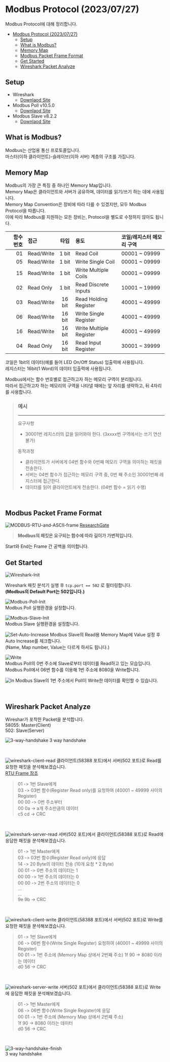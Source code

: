 # Modbus Protocol (2023/07/27)  

Modbus Protocol에 대해 정리합니다.  

- [Modbus Protocol (2023/07/27)](#modbus-protocol-20230727)
  - [Setup](#setup)
  - [What is Modbus?](#what-is-modbus)
  - [Memory Map](#memory-map)
  - [Modbus Packet Frame Format](#modbus-packet-frame-format)
  - [Get Started](#get-started)
  - [Wireshark Packet Analyze](#wireshark-packet-analyze)

## Setup
- Wireshark
  - [Downlaod Site](https://www.wireshark.org/download.html)
- Modbus Poll v10.5.0
  - [Downlaod Site](https://www.modbustools.com/download.html)
- Modbus Slave v8.2.2
  - [Downlaod Site](https://www.modbustools.com/download.html)

## What is Modbus?
Modbus는 산업용 통신 프로토콜입니다.  
마스터(이하 클라이언트)-슬레이브(이하 서버) 계층의 구조를 가집니다.
<br>

## Memory Map
Modbus의 가장 큰 특징 중 하나인 Memory Map입니다.  
Memory Map은 클라이언트와 서버가 공유하며, 데이터를 읽기/쓰기 하는 데에 사용됩니다.  
Memory Map Convention은 장비에 따라 다를 수 있겠지만, 모두 Modbus Protocol을 따릅니다.  
이에 따라 Modbus를 지원하는 모든 장비는, Protocol을 별도로 수정하지 않아도 됩니다.  

|함수 번호|접근     |타입  |용도             |코일/레지스터 메모리 구역            |
|--:|:-------------|:----:|:---------------|:----------------------------------|
|01 |Read/Write    |1 bit |Read Coil               |00001 ~ 09999              |
|05 |Read/Write    |1 bit |Write Single Coil       |00001 ~ 09999              |
|15 |Read/Write    |1 bit |Write Multiple Coils    |00001 ~ 09999              |
|02 |Read Only     |1  bit|Read Discrete Inputs    |10001 ~ 19999              |
|03 |Read/Write    |16 bit|Read Holding Register   |40001 ~ 49999              |
|06 |Read/Write    |16 bit|Write Single Register   |40001 ~ 49999              |
|16 |Read/Write    |16 bit|Write Multiple Register |40001 ~ 49999              |
|04 |Read Only     |16 bit|Read Input Register     |30001 ~ 39999              |

코일은 1bit의 데이터(예를 들어 LED On/Off Status) 입출력에 사용됩니다.  
레지스터는 16bit(1 Word)의 데이터 입출력에 사용됩니다.  

Modbus에서는 함수 번호별로 접근하고자 하는 메모리 구역이 분리됩니다.  
따라서 접근하고자 하는 메모리의 구역을 나타낼 때에는 앞 자리를 생략하고, 뒤 4자리를 사용합니다.

> ### 예시    
> ---
> 요구사항
> - 30001번 레지스터의 값을 읽어와야 한다. (3xxxx번 구역에서는 쓰기 연산 불가)   
> 
> 동작과정
>   - 클라이언트가 서버에게 04번 함수와 0번째 메모리 구역을 의미하는 패킷을 전송한다.
>   - 서버는 04번 함수가 접근하는 메모리 구역 중, 0번 째 주소인 30001번째 레지스터에 접근한다.
>   - 데이터를 읽어 클라이언트에게 전송한다. (04번 함수 = 읽기 수행)

<br>

## Modbus Packet Frame Format
![MODBUS-RTU-and-ASCII-frame](https://github.com/goburrow/modbus/assets/53927414/c73fba5f-c62a-442e-b697-da49eab7e3ae)
[ResearchGate](https://www.researchgate.net/figure/MODBUS-RTU-and-ASCII-frame_fig1_362987592)

> <strong>Modbus의 패킷은 요구되는 함수에 따라 길이가 가변적입니다.</strong>   

Start와 End는 Frame 간 공백을 의미합니다.

## Get Started
![Wireshark-Init](https://github.com/goburrow/modbus/assets/53927414/b76ac5ca-1580-4d2a-afaa-fecc5cd9535c)

Wireshark 패킷 분석기 실행 후 <code>tcp.port == 502</code> 로 필터링합니다.  
<b>(Modbus의 Default Port는 502입니다.)</b>

![Modbus-Poll-Init](https://github.com/goburrow/modbus/assets/53927414/1b6ab6dc-6d7b-4550-92e9-5c5efa87c837)  
Modbus Poll 실행환경을 설정합니다.

![Modbus-Slave-Init](https://github.com/goburrow/modbus/assets/53927414/21c4b3da-2d6f-4edf-ad63-b06846e87dc1)  
Modbus Slave 실행환경을 설정합니다.

![Set-Auto-Increase](https://github.com/goburrow/modbus/assets/53927414/a8b23907-4a33-4043-8f5f-a84485633058)
Modbus Slave의 Read용 Memory Map에 Value 설정 후 Auto Increase를 체크합니다.  
(Name, Map number, Value는 다르게 하셔도 됩니다.)  

![Write](https://github.com/goburrow/modbus/assets/53927414/607c076c-9a65-4602-b3ce-f5577d99857f)  
Modbus Poll의 0번 주소에 Slave로부터 데이터를 Read하고 있는 모습입니다.  
Modbus Poll에서 06번 함수를 이용해 1번 주소에 8080을 Write합니다.  

![In](https://github.com/goburrow/modbus/assets/53927414/6226cb0b-f1e2-490b-aead-327706b6cb16)
Modbus Slave의 1번 주소에서 Poll이 Write한 데이터를 확인할 수 있습니다. 

<br>

## Wireshark Packet Analyze
Wireshar가 포착한 Packet을 분석합니다.  
58055: Master(Client)  
502: Slave(Server)

![3-way-handshake](https://github.com/goburrow/modbus/assets/53927414/3a140e2c-492b-4450-bec5-a81b7d8ea3f4)
3 way handshake

<br>

![wireshark-client-read](https://github.com/goburrow/modbus/assets/53927414/6a1f9372-d604-40dc-94b5-88cb07fdfa84)
클라이언트(58388 포트)에서 서버(502 포트)로 Read를 요청한 패킷을 분석해보겠습니다.  
[RTU Frame 참조](#modbus-packet-frame-format)  

> 01 -> 1번 Slave에게    
03 -> 03번 함수(Register Read only)를 요청하여 (40001 ~ 49999 사이의 Register)  
00 00 -> 0번 주소부터  
00 0a -> a개 주소만큼의 데이터  
c5 cd -> CRC

<br>

![wireshark-server-read](https://github.com/goburrow/modbus/assets/53927414/74ca6bcd-3964-412d-985d-070c9e580900)
서버(502 포트)에서 클라이언트(58388 포트)로 Read에 응답한 패킷을 분석해보겠습니다.  

> 01 -> 1번 Master에게  
03 -> 03번 함수(Register Read only)에 응답  
14 -> 20 Byte의 데이터 전송 (10개 요청 * 2 Byte)  
00 01 -> 0번 주소의 데이터는 1  
00 00 -> 1번 주소의 데이터는 0  
00 00 -> 2번 주소의 데이터는 0  
...  
...  
9e 9b -> CRC

<br>

![wireshark-client-write](https://github.com/goburrow/modbus/assets/53927414/84fb4017-dc72-4f4e-9c20-402ef3d84769)
클라이언트(58388 포트)에서 서버(502 포트)로 Write를 요청한 패킷을 분석해보겠습니다. 

> 01 -> 1번 Slave에게  
06 -> 06번 함수(Write Single Register) 요청하여 (40001 ~ 49999 사이의 Register)  
00 01 -> 1번 주소에 (Memory Map 상에서 2번째 주소)
1f 90 -> 8080 이라는 데이터  
d0 56 -> CRC

<br>

![wireshark-server-write](https://github.com/goburrow/modbus/assets/53927414/4d2b36eb-405b-4f43-810e-21b7878c0592)
서버(502 포트)에서 클라이언트(58388 포트)로 Write에 응답한 패킷을 분석해보겠습니다. 

> 01 -> 1번 Master에게  
06 -> 06번 함수(Write Single Register)에 응답  
00 01 -> 1번 주소에 (Memory Map 상에서 2번째 주소)  
1f 90 -> 8080 이라는 데이터  
d0 56 -> CRC

<br>

![3-way-handshake-finish](https://github.com/goburrow/modbus/assets/53927414/4cfff419-2a77-4d27-bc1e-d98c3b99fb71)  
3 way handshake

<!-- todo
CRC 예외 발생 시 클라이언트 상에서 응답하지 않는 것이 좋음.
- 이미 오염된 패킷임.
- 서버의 과부하 가능성
- 서버 측에서 timeout을 거는 것이 좋아보임 (이것도 효율 생각해야함) -->

